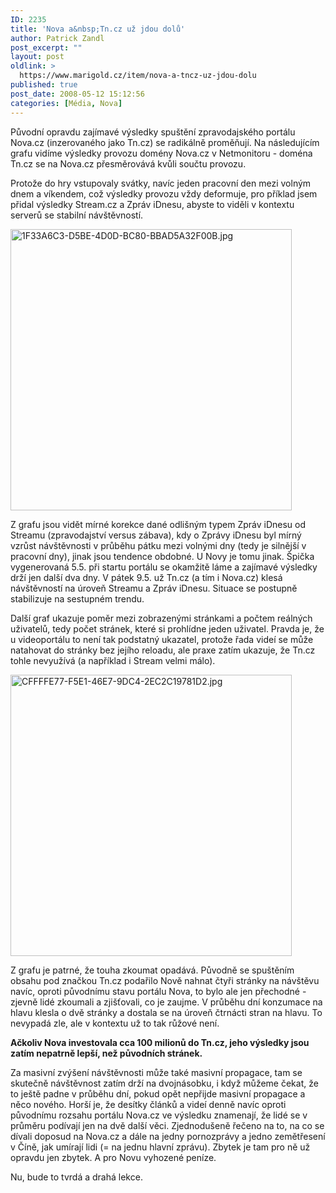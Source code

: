 ```yaml
---
ID: 2235
title: 'Nova a&nbsp;Tn.cz už jdou dolů'
author: Patrick Zandl
post_excerpt: ""
layout: post
oldlink: >
  https://www.marigold.cz/item/nova-a-tncz-uz-jdou-dolu
published: true
post_date: 2008-05-12 15:12:56
categories: [Média, Nova]
---
```

Původní opravdu zajímavé výsledky spuštění zpravodajského portálu Nova.cz (inzerovaného jako Tn.cz) se radikálně proměňují. Na následujícím grafu vidíme výsledky provozu domény Nova.cz v Netmonitoru - doména Tn.cz se na Nova.cz přesměrovává kvůli součtu provozu. 

Protože do hry vstupovaly svátky, navíc jeden pracovní den mezi volným dnem a víkendem, což výsledky provozu vždy deformuje, pro příklad jsem přidal výsledky Stream.cz a Zpráv iDnesu, abyste to viděli v kontextu serverů se stabilní návštěvností. 

<img src="http://www.marigold.cz/wp-content/uploads//1F33A6C3-D5BE-4D0D-BC80-BBAD5A32F00B.jpg" alt="1F33A6C3-D5BE-4D0D-BC80-BBAD5A32F00B.jpg" border="0" width="450"/>

Z grafu jsou vidět mírné korekce dané odlišným typem Zpráv iDnesu od Streamu (zpravodajství versus zábava), kdy o Zprávy iDnesu byl mírný vzrůst návštěvnosti v průběhu pátku mezi volnými dny (tedy je silnější v pracovní dny), jinak jsou tendence obdobné. U Novy je tomu jinak. Špička vygenerovaná 5.5. při startu portálu se okamžitě láme a zajímavé výsledky drží jen další dva dny. V pátek 9.5. už Tn.cz (a tím i Nova.cz) klesá návštěvností na úroveň Streamu a Zpráv iDnesu. Situace se postupně stabilizuje na sestupném trendu. 

Další graf ukazuje poměr mezi zobrazenými stránkami a počtem reálných uživatelů, tedy počet stránek, které si prohlídne jeden uživatel. Pravda je, že u videoportálu to není tak podstatný ukazatel, protože řada videí se může natahovat do stránky bez jejího reloadu, ale praxe zatím ukazuje, že Tn.cz tohle nevyužívá (a například i Stream velmi málo).

<img src="http://www.marigold.cz/wp-content/uploads//CFFFFE77-F5E1-46E7-9DC4-2EC2C19781D2.jpg" alt="CFFFFE77-F5E1-46E7-9DC4-2EC2C19781D2.jpg" border="0" width="450" />

Z grafu je patrné, že touha zkoumat opadává. Původně se spuštěním obsahu pod značkou Tn.cz podařilo Nově nahnat čtyři stránky na návštěvu navíc, oproti původnímu stavu portálu Nova, to bylo ale jen přechodné - zjevně lidé zkoumali a zjišťovali, co je zaujme. V průběhu dní konzumace na hlavu klesla o dvě stránky a dostala se na úroveň čtrnácti stran na hlavu. To nevypadá zle, ale v kontextu už to tak růžové není. 

<strong>Ačkoliv Nova investovala cca 100 milionů do Tn.cz, jeho výsledky jsou zatím nepatrně lepší, než původních stránek.</strong> 

Za masivní zvýšení návštěvnosti může také masivní propagace, tam se skutečně návštěvnost zatím drží na dvojnásobku, i když můžeme čekat, že to ještě padne v průběhu dní, pokud opět nepřijde masivní propagace a něco nového. Horší je, že desítky článků a videí denně navíc oproti původnímu rozsahu portálu Nova.cz ve výsledku znamenají, že lidé se v  průměru podívají jen na dvě další věci. Zjednodušeně řečeno na to, na co se dívali doposud na Nova.cz a dále na jedny pornozprávy a jedno zemětřesení v Číně, jak umírají lidi (= na jednu hlavní zprávu). Zbytek je tam pro ně už opravdu jen zbytek. A pro Novu vyhozené peníze. 

Nu, bude to tvrdá a drahá lekce.